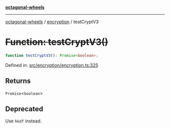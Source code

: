 [**octagonal-wheels**](../../README.md)

***

[octagonal-wheels](../../modules.md) / [encryption](../README.md) / testCryptV3

# ~~Function: testCryptV3()~~

```ts
function testCryptV3(): Promise<boolean>;
```

Defined in: [src/encryption/encryption.ts:325](https://github.com/vrtmrz/octagonal-wheels/blob/main/src/encryption/encryption.ts#L325)

## Returns

`Promise`\<`boolean`\>

## Deprecated

Use `hkdf` instead.
